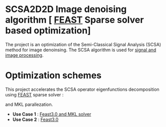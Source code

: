 # SCSA2D2D Image denoising algorithm [ [FEAST](https://www.feast-solver.org/) Sparse solver based optimization]

The project is an optimization of the Semi-Classical Signal Analysis (SCSA) method for image denoinsing. The SCSA algorithm is used for [signal and image processing](https://ieeexplore.ieee.org/search/searchresult.jsp?newsearch=true&queryText=Eigenfunctions%20of%20the%20Schr%C3%B6dinger%20Operator).

# Optimization schemes
This project accelerates the SCSA operator eigenfunctions decomposition using [FEAST](https://www.feast-solver.org/) sparse solver :

and  MKL parallezation. 
- **Use Case 1** : [Feast3.0 and MKL solver](SCSA_2D2D_pdfeast/README.md)
- **Use Case 2** : [Feast3.0](SCSA_2D2D_dfeast/README.md)
